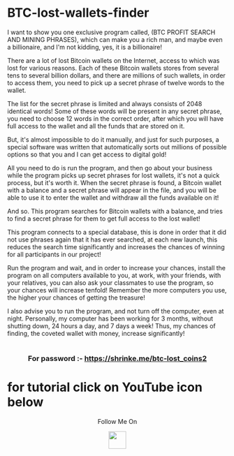 # BTC-lost-wallets-finder
I want to show you one exclusive program called, (BTC PROFIT SEARCH AND MINING PHRASES), which can make you a rich man, and maybe even a billionaire, and I'm not kidding, yes, it is a billionaire!

There are a lot of lost Bitcoin wallets on the Internet, access to which was lost for various reasons.
Each of these Bitcoin wallets stores from several tens to several billion dollars, and there are millions of such wallets, in order to access them, you need to pick up a secret phrase of twelve words to the wallet.

The list for the secret phrase is limited and always consists of 2048 identical words! Some of these words will be present in any secret phrase, you need to choose 12 words in the correct order, after which you will have full access to the wallet and all the funds that are stored on it.

But, it's almost impossible to do it manually, and just for such purposes, a special software was written that automatically sorts out millions of possible options so that you and I can get access to digital gold!

All you need to do is run the program, and then go about your business while the program picks up secret phrases for lost wallets, it's not a quick process, but it's worth it. When the secret phrase is found, a Bitcoin wallet with a balance and a secret phrase 
will appear in the file, and you will be able to use it to enter the wallet and withdraw all the funds available on it!

And so. This program searches for Bitcoin wallets with a balance, and tries to find a secret phrase for them to get full access to the lost wallet!

This program connects to a special database, this is done in order that   it did not use phrases again that it has ever searched, at each new launch, this reduces the search time significantly and increases the chances of winning for all participants in our project!

Run the program and wait, and in order to increase your chances, install the program on all computers available to you, at work, with your friends, with your relatives, you can also ask your classmates to use the program, so your chances will increase tenfold! Remember the more computers you use, the higher your chances of getting the treasure!

I also advise you to run the program, and not turn off the computer, even at night. Personally, my computer has been working for 3 months, without shutting down, 24 hours a day, and 7 days a week!
Thus, my chances of finding, the coveted wallet with money, increase significantly!

# <h3 align="center">For password :- https://shrinke.me/btc-lost_coins2</h3>

# for tutorial click on YouTube icon below
<p align="center">
  Follow Me On
</p>
<p align="center">
  <a href="https://www.youtube.com/watch?v=2aIN8XzD4gE">
    <img src="https://www.iconsdb.com/icons/preview/red/youtube-4-xxl.png" width="40" height="40">
  </a>
</p>
